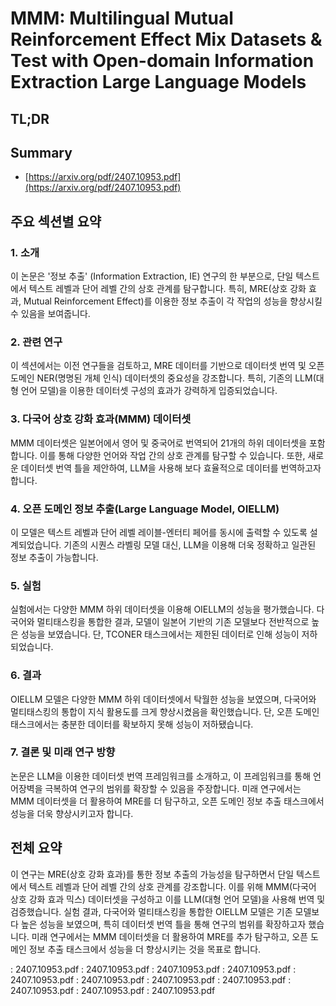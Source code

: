 # MMM: Multilingual Mutual Reinforcement Effect Mix Datasets & Test with Open-domain Information Extraction Large Language Models
## TL;DR
## Summary
- [https://arxiv.org/pdf/2407.10953.pdf](https://arxiv.org/pdf/2407.10953.pdf)

## 주요 섹션별 요약

### 1. 소개
이 논문은 '정보 추출' (Information Extraction, IE) 연구의 한 부분으로, 단일 텍스트에서 텍스트 레벨과 단어 레벨 간의 상호 관계를 탐구합니다. 특히, MRE(상호 강화 효과, Mutual Reinforcement Effect)를 이용한 정보 추출이 각 작업의 성능을 향상시킬 수 있음을 보여줍니다.

### 2. 관련 연구
이 섹션에서는 이전 연구들을 검토하고, MRE 데이터를 기반으로 데이터셋 번역 및 오픈 도메인 NER(명명된 개체 인식) 데이터셋의 중요성을 강조합니다. 특히, 기존의 LLM(대형 언어 모델)을 이용한 데이터셋 구성의 효과가 강력하게 입증되었습니다.

### 3. 다국어 상호 강화 효과(MMM) 데이터셋
MMM 데이터셋은 일본어에서 영어 및 중국어로 번역되어 21개의 하위 데이터셋을 포함합니다. 이를 통해 다양한 언어와 작업 간의 상호 관계를 탐구할 수 있습니다. 또한, 새로운 데이터셋 번역 틀을 제안하여, LLM을 사용해 보다 효율적으로 데이터를 번역하고자 합니다.

### 4. 오픈 도메인 정보 추출(Large Language Model, OIELLM)
이 모델은 텍스트 레벨과 단어 레벨 레이블-엔터티 페어를 동시에 출력할 수 있도록 설계되었습니다. 기존의 시퀀스 라벨링 모델 대신, LLM을 이용해 더욱 정확하고 일관된 정보 추출이 가능합니다.

### 5. 실험
실험에서는 다양한 MMM 하위 데이터셋을 이용해 OIELLM의 성능을 평가했습니다. 다국어와 멀티태스킹을 통합한 결과, 모델이 일본어 기반의 기존 모델보다 전반적으로 높은 성능을 보였습니다. 단, TCONER 태스크에서는 제한된 데이터로 인해 성능이 저하되었습니다.

### 6. 결과
OIELLM 모델은 다양한 MMM 하위 데이터셋에서 탁월한 성능을 보였으며, 다국어와 멀티태스킹의 통합이 지식 활용도를 크게 향상시켰음을 확인했습니다. 단, 오픈 도메인 태스크에서는 충분한 데이터를 확보하지 못해 성능이 저하됐습니다.

### 7. 결론 및 미래 연구 방향
논문은 LLM을 이용한 데이터셋 번역 프레임워크를 소개하고, 이 프레임워크를 통해 언어장벽을 극복하여 연구의 범위를 확장할 수 있음을 주장합니다. 미래 연구에서는 MMM 데이터셋을 더 활용하여 MRE를 더 탐구하고, 오픈 도메인 정보 추출 태스크에서 성능을 더욱 향상시키고자 합니다.

## 전체 요약
이 연구는 MRE(상호 강화 효과)를 통한 정보 추출의 가능성을 탐구하면서 단일 텍스트에서 텍스트 레벨과 단어 레벨 간의 상호 관계를 강조합니다. 이를 위해 MMM(다국어 상호 강화 효과 믹스) 데이터셋을 구성하고 이를 LLM(대형 언어 모델)을 사용해 번역 및 검증했습니다. 실험 결과, 다국어와 멀티태스킹을 통합한 OIELLM 모델은 기존 모델보다 높은 성능을 보였으며, 특히 데이터셋 번역 틀을 통해 연구의 범위를 확장하고자 했습니다. 미래 연구에서는 MMM 데이터셋을 더 활용하여 MRE를 추가 탐구하고, 오픈 도메인 정보 추출 태스크에서 성능을 더 향상시키는 것을 목표로 합니다.

 : 2407.10953.pdf
 : 2407.10953.pdf
 : 2407.10953.pdf
 : 2407.10953.pdf
 : 2407.10953.pdf
 : 2407.10953.pdf
 : 2407.10953.pdf
 : 2407.10953.pdf
 : 2407.10953.pdf
 : 2407.10953.pdf
 : 2407.10953.pdf